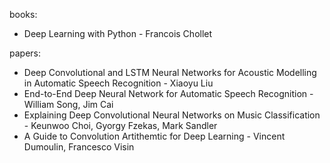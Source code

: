 
books:
- Deep Learning with Python - Francois Chollet

papers:
- Deep Convolutional and LSTM Neural Networks for Acoustic Modelling in Automatic Speech Recognition - Xiaoyu Liu
- End-to-End Deep Neural Network for Automatic Speech Recognition - William Song, Jim Cai
- Explaining Deep Convolutional Neural Networks on Music Classification - Keunwoo Choi, Gyorgy Fzekas, Mark Sandler
- A Guide to Convolution Artithemtic for Deep Learning - Vincent Dumoulin, Francesco Visin
